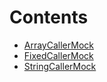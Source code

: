 

# Contents
- [ArrayCallerMock](ArrayCallerMock.sol/contract.ArrayCallerMock.md)
- [FixedCallerMock](FixedCallerMock.sol/contract.FixedCallerMock.md)
- [StringCallerMock](StringCallerMock.sol/contract.StringCallerMock.md)
